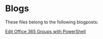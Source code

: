 # Blogs

These files belong to the following blogposts:

[Edit Office 365 Groups with PowerShell](https://link)